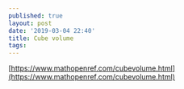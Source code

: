 ```yaml
---
published: true
layout: post
date: '2019-03-04 22:40'
title: Cube volume
tags: 
---
```

[https://www.mathopenref.com/cubevolume.html](https://www.mathopenref.com/cubevolume.html)
